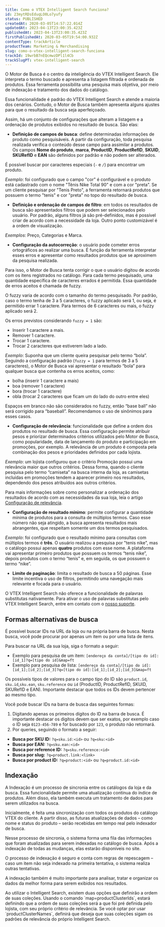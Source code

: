 ```yaml
---
title: Como o VTEX Intelligent Search funciona?
id: 23mytRDsEduqLO0Lo7yufy
status: PUBLISHED
createdAt: 2020-03-05T14:57:22.014Z
updatedAt: 2023-04-13T23:00:35.423Z
publishedAt: 2023-04-13T23:00:35.423Z
firstPublishedAt: 2020-03-05T19:54:00.932Z
contentType: trackArticle
productTeam: Marketing & Merchandising
slug: como-o-vtex-intelligent-search-funciona
trackId: 19wrbB7nEQcmwzDPl1l4Cb
trackSlugPT: vtex-intelligent-search
---
```


O Motor de Busca é o centro da inteligência do VTEX Intelligent Search. Ele interpreta o termo buscado e apresenta a listagem filtrada e ordenada de produtos. Essa ferramenta possibilita uma pesquisa mais objetiva, por meio de indexação e tratamento dos dados do catálogo.

Essa funcionalidade é padrão do VTEX Intelligent Search e atende a maioria dos cenários. Contudo, o Motor de Busca também apresenta alguns ajustes para que o resultado da busca seja aperfeiçoado.

Assim, há um conjunto de configurações que alteram a listagem e a ordenação de produtos exibidos no resultado de busca. São elas:

- __Definição de campos de busca__: define determinadas informações de produto como pesquisáveis. A partir da configuração, toda pesquisa realizada verifica o conteúdo desse campo para assimilar a produtos. Os campos __Nome do produto__, __marca__, __ProductID__, __ProductRefID__, __SKUID__, __SKURefID__ e __EAN__ são definidos por padrão e não podem ser alterados. 

É possível buscar por caracteres especiais (`-` e `/`) para encontrar um produto.

_Exemplo_: foi configurado que o campo "cor" é configurável e o produto está cadastrado com o nome  "Tênis Nike Total 90" e com a cor "preta". Se um cliente pesquisar por "Tenis Preto", a ferramenta retornará produtos que possuem o termo "tenis" e cor "preta" no topo do resultado de busca. 

- __Definição e ordenação de campos de filtro__: em todos os resultados de busca são apresentados filtros que podem ser selecionados pelo usuário. Por padrão, alguns filtros já são pré-definidos, mas é possível criar de acordo com a necessidade da loja. Outro ponto customizável é a ordem de visualização.

 _Exemplos_: Preço, Categorias e Marca.

- __Configuração da autocorreção__: o usuário pode cometer erros ortográficos ao realizar uma busca. É função da ferramenta interpretar esses erros e apresentar como resultados produtos que se aproximem da pesquisa realizada.

 Para isso, o Motor de Busca tenta corrigir o que o usuário digitou de acordo com os itens registrados no catálogo. Para cada termo pesquisado, uma quantidade específica de caracteres errados é permitida. Essa quantidade de erros aceitos é chamada de fuzzy.

 O fuzzy varia de acordo com o tamanho do termo pesquisado. Por padrão, caso o termo tenha de 3 a 5 caracteres, o fuzzy aplicado será 1, ou seja, é permitido errar 1 caractere. Para termos de 6 caracteres ou mais, o fuzzy aplicado será 2.

 Os erros previstos considerando ```fuzzy = 1``` são:
   - Inserir 1 caractere a mais.
   - Remover 1 caractere.
   - Trocar 1 caractere.
   - Trocar 2 caracteres que estiverem lado a lado.

 _Exemplo_:
 Suponha que um cliente queira pesquisar pelo termo “bola”. Seguindo a configuração padrão (```fuzzy = 1``` para termos de 3 a 5 caracteres), o Motor de Busca vai apresentar o resultado “bola” para qualquer busca que contenha os erros aceitos, como:
   - bolha (inserir 1 caractere a mais)
   - boa (remover 1 caractere)
   - bora (trocar 1 caractere)
   - obla (trocar 2 caracteres que ficam um do lado do outro entre eles)

<div class="alert alert-info" role="alert">
<p> Espaços em branco não são considerados no fuzzy, então “base ball” não será corrigido para “baseball”. Recomendamos o uso de sinônimos para esses casos.</p>
</div>

- __Configuração de relevância__: funcionalidade que define a ordem dos produtos no resultado de busca. Essa configuração permite atribuir pesos e priorizar determinados critérios utilizados pelo Motor de Busca, como popularidade, data de lançamento do produto e participação em promoções, por exemplo. A relevância de um produto é composta pela combinação dos pesos e prioridades definidos por cada lojista.

 _Exemplo_: um lojista configurou que o critério Promoção possui uma relevância maior que outros critérios. Dessa forma, quando o cliente pesquisa pelo termo “camiseta” na busca interna da loja, as camisetas incluídas em promoções tendem a aparecer primeiro nos resultados, dependendo dos pesos atribuídos aos outros critérios.

 Para mais informações sobre como personalizar a ordenação dos resultados de acordo com as necessidades da sua loja, leia o artigo [Configuração de relevância](https://help.vtex.com/pt/tracks/vtex-intelligent-search--19wrbB7nEQcmwzDPl1l4Cb/1qlObWIib6KqgrfX1FCOXS).

- __Configuração de resultado mínimo__: permite configurar a quantidade mínima de produtos para a consulta de múltiplos termos. Caso esse número não seja atingido, a busca apresenta resultados mais abrangentes, que respeitam somente um dos termos pesquisados.

 _Exemplo_: foi configurado que o resultado mínimo para consultas com múltiplos termos é __três__. O usuário realizou a pesquisa por "tenis nike", mas o catálogo possui apenas __quatro__ produtos com esse nome. A plataforma vai apresentar primeiro produtos que possuem os termos “tenis nike”, depois produtos com o termo “tenis” e, em seguida, os que possuem o termo “nike”.

- __Limite de paginação__: limita o resultado de busca a 50 páginas. Esse limite incentiva o uso de filtros, permitindo uma navegação mais relevante e focada para o usuário.

<div class="alert alert-warning">
  <p>O VTEX Intelligent Search não oferece a funcionalidade de palavras substitutas nativamente. Para ativar o uso de palavras substitutas pelo VTEX Intelligent Search, entre em contato com o <a href="https://support.vtex.com/hc/pt-br/requests">nosso suporte</a>.</p>
</div>

## Formas alternativas de busca

É possível buscar IDs na URL da loja ou na própria barra de busca. Nesta busca, você pode procurar por apenas um item ou por uma lista de itens. 

Para buscar na URL da sua loja, siga o formato a seguir:

- Exemplo para pesquisa de um item: `[endereço da conta]/[tipo do id]:[id_1]?q=[tipo do id]&map=ft`
- Exemplo para pesquisa de lista: `[endereço da conta]/[tipo do id]:[id_1];[id_2];[id_3]?q=[tipo do id]:[id_1];[id_2];[id_3]&map=ft`

Os possíveis tipos de valores para o campo tipo do ID são `product.id`, `sku.id`,`sku.ean`, `sku.reference` ou `id` (ProductID, ProductRefID, SKUID, SKURefID e EAN). Importante destacar que todos os IDs devem pertencer ao mesmo tipo. 

Você pode buscar IDs na barra de busca das seguintes formas:

1. Digitando apenas os primeiros dígitos do ID na barra de busca. É importante destacar os digítos devem que ser exatos, por exemplo caso o ID seja `0123-456-789` e for buscado por `123`, o produto não retornará. 
2. Por queries, seguindo o formato a seguir:

  - **Busca por SKU ID:** `?q=sku.id:<id>` ou `?q=sku:<id>`
  - **Busca por EAN:** `?q=sku.ean:<id> `
  - **Busca por reference ID:** `?q=sku.reference:<id>` 
  - **Busca por slug:** `?q=product.link:<link>` 
  - **Busca por product ID:** `?q=product:<id>` ou `?q=product.id:<id>`

## Indexação

A Indexação é um processo de sincronia entre os catálogos da loja e da busca. Essa funcionalidade permite uma atualização contínua do índice de produtos. Além disso, ela também executa um tratamento de dados para serem utilizados na busca.

Inicialmente, é feita uma sincronização com todos os produtos do catálogo VTEX do cliente. A partir disso, as futuras atualizações de dados – como nome e status do produto – serão recebidas em tempo real pelo indexador de busca.

Nesse processo de sincronia, o sistema forma uma fila das informações que foram atualizadas para serem indexadas no catálogo de busca. Após a indexação de todas as mudanças, elas estarão disponíveis no site. 

O processo de indexação é seguro e conta com regras de repescagem – caso um item não seja indexado na primeira tentativa, o sistema realiza outras tentativas. 

A indexação também é muito importante para analisar, tratar e organizar os dados da melhor forma para serem exibidos nos resultados.

<div class="alert alert-info" role="alert">
<p>Ao utilizar o Intelligent Search, existem duas opções que definirão a ordem de suas coleções.  Usando o comando `map=productClusterIds`, estará definindo que a ordem de suas coleções será a que foi pré definida pelo lojista, com seu próprio critério de relevância. Se você optar por usar `productClusterNames`, definirá que deseja que suas coleções sigam os padrões de relevância do próprio Intelligent Search. </p>
</div>

